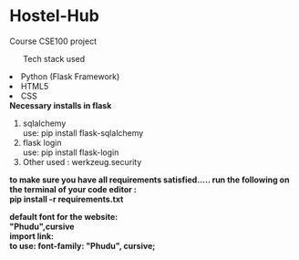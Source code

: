 <!-- @format -->

# Hostel-Hub

Course CSE100 project <br>

<ul>Tech stack used</ul>
<li>Python (Flask Framework)</li>
  <li>HTML5</li>
  <li>CSS</li>
</ul>
<b>Necessary installs in flask</b>
<ol type='1'>
  <li>sqlalchemy</li> 
  use: pip install flask-sqlalchemy  
  <li>flask login</li>
  use: pip install flask-login 
  <li> Other used : werkzeug.security </li>
</ol>
<b> to make sure you have all requirements satisfied..... run the following on the terminal of your code editor : <b> <br>
  pip install -r requirements.txt
  
 <br>

<b>default font for the website: <b>
<br> "Phudu",cursive
<br>import link: <link
      href="https://fonts.googleapis.com/css2?family=Open+Sans:wght@300&family=Phudu:wght@600&display=swap"
      rel="stylesheet"
    />
<br>to use: font-family: "Phudu", cursive;
